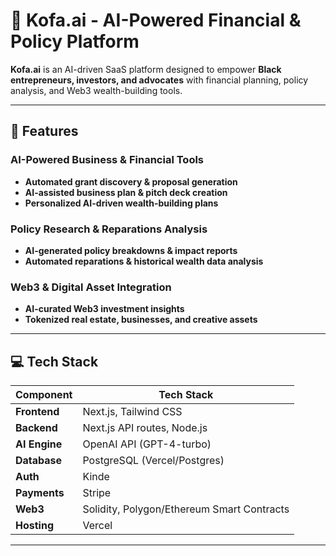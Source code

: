 # 🚀 Kofa.ai - AI-Powered Financial & Policy Platform  

**Kofa.ai** is an AI-driven SaaS platform designed to empower **Black entrepreneurs, investors, and advocates** with financial planning, policy analysis, and Web3 wealth-building tools.  

---

## 📌 Features  

### **AI-Powered Business & Financial Tools**  
- **Automated grant discovery & proposal generation**  
- **AI-assisted business plan & pitch deck creation**  
- **Personalized AI-driven wealth-building plans**  

### **Policy Research & Reparations Analysis**  
- **AI-generated policy breakdowns & impact reports**  
- **Automated reparations & historical wealth data analysis**  

### **Web3 & Digital Asset Integration**  
- **AI-curated Web3 investment insights**  
- **Tokenized real estate, businesses, and creative assets**  

---

## 💻 Tech Stack  

| Component         | Tech Stack                                    |
|------------------|---------------------------------------------|
| **Frontend**     | Next.js, Tailwind CSS                        |
| **Backend**      | Next.js API routes, Node.js                  |
| **AI Engine**    | OpenAI API (GPT-4-turbo)                     |
| **Database**     | PostgreSQL (Vercel/Postgres)                 |
| **Auth**         | Kinde                                        |
| **Payments**     | Stripe                                       |
| **Web3**         | Solidity, Polygon/Ethereum Smart Contracts   |
| **Hosting**      | Vercel                                       |

--- 